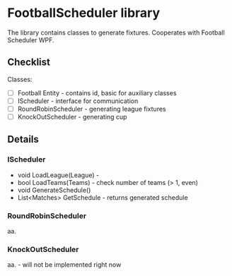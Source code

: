 ﻿# FootballScheduler library
The library contains classes to generate fixtures. Cooperates with Football Scheduler WPF.
## Checklist
Classes:
+ [ ] Football Entity - contains id, basic for auxiliary classes
+ [ ] IScheduler - interface for communication
+ [ ] RoundRobinScheduler - generating league fixtures
+ [ ] KnockOutScheduler - generating cup
## Details
### IScheduler
+ void LoadLeague(League) - 
+ bool LoadTeams(Teams) - check number of teams (> 1, even)
+ void GenerateSchedule()
+ List\<Matches\> GetSchedule - returns generated schedule
### RoundRobinScheduler
aa.
### KnockOutScheduler
aa. - will not be implemented right now



